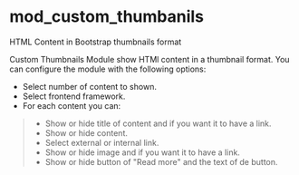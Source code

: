# mod_custom_thumbanils
HTML Content in Bootstrap thumbnails format

Custom Thumbnails Module show HTMl content in a thumbnail format. You can configure the module with the following options:

* Select number of content to shown.
* Select frontend framework.
* For each content you can:
> * Show or hide title of content and if you want it to have a link.
> * Show or hide content.
> * Select external or internal link.
> * Show or hide image and if you want it to have a link.
> * Show or hide button of "Read more" and the text of de button.
